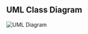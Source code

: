 ## UML Class Diagram

![UML Diagram](https://www.plantuml.com/plantuml/png/pLXVRzis47_Nfo0G8BMt6DZs6BH5CRT5-z0rQBhjOHWCHZfRH2XI84zft3Jxx3DDIl99vsWmK61-aNZ__nn_fFpAetJOL3f3MmkquiOYsaeKoa6EofhCtofJIoShePK1tDOWhCFIPjapyIByn0TRW1Rl53Zfyd8RgPcyyUXaZYBNqliaz929tU_7_M9MsEP6Wr16uHzIDp0_PERMU8nQvw8AZyHE95k3asZTY-EITyfX8_Kk9QjxULP1HDeByHDL_IS6Czzn2bZBHYFbfnGAfzROveEgWekM8xq7l78g1-A3iw7MwyOhQqwq4nFwGUJQ6fYDf8R5JX8ndxF4NNNix37BOkD-rJA_lSvBgy6J9euORU2-jjW5NZNTgrURIivvvRRXX3vkAMKp-TexS4uLm8ZpSpFXS7fsUCyd30OrSE9Ki4QSyhTl7S0dYRJlhS2TrHALLhWbx4Kx5Y6D0QbNwKVbNQFrdwL2E9oJP-AjTSAZpKlfKUL26GG77eMJ2B66Fab-_lZwuwLuNzKQAZ0e0m296aoXp2Qu6S_YOl7jPMn7HhmJJhQF8T_b2GvLBhNmk3EqCohMrYLesZZRr5dI_QjKHG7cxy9-COlnZD10E1KQJ8-LRvMH9bTIY_V6esj2cXFGsUiSg3pGlS-8S4X0iOrH8aZtc0qZ-LY7ZhJEmJHLOdmEnyA3M4gjByHLW-8nYTpNMkKAa-OiFYulz_AuhLlCJ-nZE1ljRm33ysX6oSanIEZap_RMLi5zFxjl6cTha2RQk99RkrwtYNAy6KbXKgW7GNJgjbzM4XkdS9kCaFhGVEdUvlqzZOOa0XO7scXu58YAbDPgX49oS_hyssAH-fB5HoHnqK_jKyP-shKSXsv86WDbyj7qU_Qryhbj38fbu-vWQhUsqb7uWJ_hemmv6OvDDJKulQk9-70_9q3H4jamHumsG2UndVFf5FYnS-JmORqT7LyoSi5Go6Ma7Y6VaFecXbCo3D87mD8MKqqCqk3QiiGLHQUUpjm9Bb8299PpKHmkwIKrUPnkRniBErTrOAPuk9aErv-m6fe_YyjqerhjSxX2TyWRD6f5SWcox8MHrf5mI1uCXxcUdLHXnlO4J9vMIsh4eqILT_lzPtetviy2Hs_AtUhpdBNvowop_hJY6LFArEcR-4Rwzy4QXALqsjBkKJhT3xp4YJkZbRcIM5whgj4IhJiNldsz45vzXHKAqrH1nizvzz-_pMSfa5KRIQGouUzgtSMVgZsUomXWyJsZsL3cn4cPfDBXc1PFt6cJKK9YbOOnzV0QaXLTjaDuJPD5AjAE5I6cHjn1lbiyZorwURu_NAuHQdyXk95ANN3I5BQw1YZc0z2aFXANEX7rJgOT5HPS3TnZ26AMt8MWtfi2xl_BH_f4NlHhF7nqzhnhQHHkboNajrHiaC2gqvZ6zAf16I9EstSLIxS2ir46H5g-2IjoHTRWs1ucpdThv6aTeFkrnpUbFO8oR2QK-NzEPbJpX124b37vi88JY4A54x1G6eKAPbZOYAaI6sqFCh_ZZY-MeOi4LoBzWJibFHQ_MLSjY_KiKUxdsMDlyXDe6U3TbwhsuWRm2u0HPO8l1QsZ3eFJVmhYKZGU_26T76c9pw7ueFAj92KE7V6dnSkKUfBfidfddVfg3OOkrZBSUvz8RV3_XLER4XVSnrR6q4PwzFfDLYFPc4UguPXBXe2iXhAn3DahC4LJwNy1)
